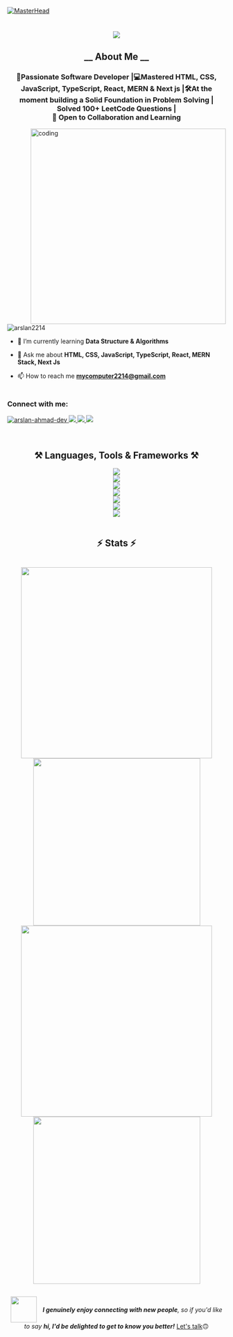 [comment]: <> (Banner Image)
[![MasterHead](https://repository-images.githubusercontent.com/588181932/e36ec678-7984-4cdd-8e4c-a3932772ff8e)](https://ars.dev)

[comment]: <> (Animated Intro.)
<h1 align="center">
    <img src="https://readme-typing-svg.herokuapp.com/?font=Righteous&size=35&center=true&vCenter=true&width=900&height=70&duration=5000&lines=Hi+There!+👋;+I'm+ARslan+Ahmad!;+Software+Developer,+Ready+to+Collaborate...+🙃&color=0073AA" />
</h1>

[comment]: <> (About Me)
<h2 align="center">__ About Me __</h2>
<h3 align="center">🚀Passionate Software Developer |💻Mastered HTML, CSS, JavaScript, TypeScript, React, MERN & Next js |🛠️At the moment building a Solid Foundation in Problem Solving | Solved 100+ LeetCode Questions | </br> 👥 Open to Collaboration and <strong>Learning</strong></h3>

<img align="right" alt="coding" width="450" src="https://i.imgur.com/GezCVzO.gif" >
 <br>

<p align="left"> <img src="https://komarev.com/ghpvc/?username=arslan2214&label=Profile%20views&color=0e75b6&style=flat" alt="arslan2214" /> </p>

- 🌱 I’m currently learning **Data Structure & Algorithms**

- 💬 Ask me about **HTML, CSS, JavaScript, TypeScript, React, MERN Stack, Next Js**

- 📫 How to reach me **mycomputer2214@gmail.com**
 <br> <br>
 
<h3 align="left">Connect with me:</h3>
<p align="left">

[comment]: <> (Contact Section)
<a href="mailto:mycomputer2214@gmail.com">
    <img src="https://img.shields.io/badge/Gmail-333333?style=for-the-badge&logo=gmail&logoColor=red" alt="arslan-ahmad-dev" />
  </a>
  <a href="https://linkedin.com/in/arslan-ahmad-dev" target="_blank">
    <img src="https://img.shields.io/badge/LinkedIn-0077B5?style=for-the-badge&logo=linkedin&logoColor=white" />
  </a>
  <a href="https://fb.com/ars.ahm.dev" target="_blank">
    <img src="https://img.shields.io/badge/Facebook-1A77B1?style=for-the-badge&logo=facebook&logoColor=white" />
  </a>
  <a href="https://leetcode.com/u/ARslan_/" target="_blank">
    <img src="https://img.shields.io/badge/Leetcode-222222?style=for-the-badge&logo=leetcode&logoColor=white" />
  </a>
</p>
 <br>
 
[comment]: <> (Languages Section)
<h2 align="center">⚒️ Languages, Tools & Frameworks ⚒️</h2>
<div align="center">
    <img src="https://skillicons.dev/icons?i=vscode," />
 <br>
    <img src="https://skillicons.dev/icons?i=git,github,gitlab," />
 <br>
    <img src="https://skillicons.dev/icons?i=cpp,c,php,python,htmx," />
 <br>
    <img src="https://skillicons.dev/icons?i=html,css,javascript,typescript,md,bootstrap,tailwind," />
 <br>
    <img src="https://skillicons.dev/icons?i=npm,react,nodejs,mongodb,express," />
 <br>
    <img src="https://skillicons.dev/icons?i=nextjs,firebase,threejs," />
 <br>
    <img src="https://skillicons.dev/icons?i=wordpress," />
</div>
 <br>
 
[comment]: <> (Status Section)
 <h2 align="center">⚡ Stats ⚡</h2>
<br>
<div align="center">
  <img width="440px" src="https://github-readme-stats.vercel.app/api?username=Arslan2214&show_icons=true&theme=onedark">
  <img width="385px" src="https://github-readme-stats.anuraghazra1.vercel.app/api/top-langs/?username=Arslan2214&layout=compact&theme=onedark" />
  <img width="440px" src="https://github-readme-activity-graph.vercel.app/graph?username=Arslan2214&theme=github">
  <img width="385px" src="https://github-readme-streak-stats.herokuapp.com/?user=Arslan2214&theme=onedark" />
</div>

##

<!-- 
## My Rewards 
<div align="center">
    <img src="https://github-profile-trophy.vercel.app/?username=Arslan2214&theme=onedark&no-bg=true" alt="Trophies">
</div>
-->

[comment]: <> (Ending section)
<p align="center">
  <img src="https://media.giphy.com/media/LnQjpWaON8nhr21vNW/giphy.gif" width="60" style="vertical-align: middle; margin-right: 10px;">
  <span style="vertical-align: middle;">
    <em><b>I genuinely enjoy connecting with new people</b>, so if you'd like to say <b>hi, I'd be delighted to get to know you better!</b> </em>
    <a href="https://linkedin.com/in/arslan-ahmad-dev">Let's talk</a>🙃
  </span>
</p>

